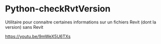 # Python-checkRvtVersion
Utilitaire pour connaitre certaines informations sur un fichiers Revit (dont la version) sans Revit

https://youtu.be/9mWeX5U6TXs
